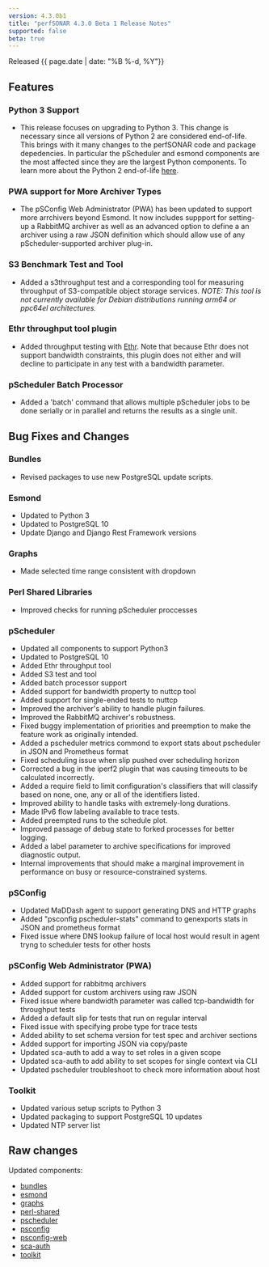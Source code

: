 ```yaml
---
version: 4.3.0b1
title: "perfSONAR 4.3.0 Beta 1 Release Notes"
supported: false
beta: true
---
```


Released {{ page.date | date: "%B %-d, %Y"}}

Features
--------

### Python 3 Support

- This release focuses on upgrading to Python 3. This change is necessary since all versions of Python 2 are considered end-of-life. This brings with it many changes to the perfSONAR code and package depedencies. In particular the pScheduler and esmond components are the most affected since they are the largest Python components. To learn more about the Python 2 end-of-life [here](https://www.python.org/doc/sunset-python-2/). 

### PWA support for More Archiver Types

- The pSConfig Web Administrator (PWA) has been updated to support more arrchivers beyond Esmond. It now includes suppport for setting-up a RabbitMQ archiver as well as an advanced option to define a an archiver using a raw JSON definition which should allow use of any pScheduler-supported archiver plug-in. 

### S3 Benchmark Test and Tool

- Added a s3throughput test and a corresponding tool for measuring throughput of S3-compatible object storage services. *NOTE: This tool is not currently available for Debian distributions running arm64 or ppc64el architectures.*

### Ethr throughput tool plugin

- Added throughput testing with [Ethr](https://github.com/microsoft/ethr). Note that because Ethr does not support bandwidth constraints, this plugin does not either and will decline to participate in any test with a bandwidth parameter.

### pScheduler Batch Processor

- Added a 'batch' command that allows multiple pScheduler jobs to be done serially or in parallel and returns the results as a single unit.

Bug Fixes and Changes
---------------------

### Bundles
 - Revised packages to use new PostgreSQL update scripts. 

### Esmond
 - Updated to Python 3
 - Updated to PostgreSQL 10
 - Update Django and Django Rest Framework versions

### Graphs
- Made selected time range consistent with dropdown

### Perl Shared Libraries
- Improved checks for running pScheduler proccesses

### pScheduler
 - Updated all components to support Python3
 - Updated to PostgreSQL 10
 - Added Ethr throughput tool
 - Added S3 test and tool
 - Added batch processor support
 - Added support for bandwidth property to nuttcp tool
 - Added support for single-ended tests to nuttcp
 - Improved the archiver's ability to handle plugin failures.
 - Improved the RabbitMQ archiver's robustness.
 - Fixed buggy implementation of priorities and preemption to make the feature work as originally intended.
 - Added a pscheduler metrics commond to export stats about pscheduler in JSON and Prometheus format
 - Fixed scheduling issue when slip pushed over scheduling horizon
 - Corrected a bug in the iperf2 plugin that was causing timeouts to be calculated incorrectly.
 - Added a require field to limit configuration's classifiers that will classify based on none, one, any or all of the identifiers listed.
 - Improved ability to handle tasks with extremely-long durations.
 - Made IPv6 flow labeling available to trace tests.
 - Added preempted runs to the schedule plot.
 - Improved passage of debug state to forked processes for better logging.
 - Added a label parameter to archive specifications for improved diagnostic output.
 - Internal improvements that should make a marginal improvement in performance on busy or resource-constrained systems.

### pSConfig
 - Updated MaDDash agent to support generating DNS and HTTP graphs
 - Added "psconfig pscheduler-stats" command to genexports stats in JSON and prometheus format
 - Fixed issue where DNS lookup failure of local host would result in agent tryng to scheduler tests for other hosts

### pSConfig Web Administrator (PWA)
 - Added support for rabbitmq archivers
 - Added support for custom archivers using raw JSON
 - Fixed issue where bandwidth parameter was called tcp-bandwidth for throughput tests
 - Added a default slip for tests that run on regular interval
 - Fixed issue with  specifying probe type for trace tests
 - Added ability to set schema version for test spec and archiver sections
 - Added support for importing JSON via copy/paste
 - Updated sca-auth to add a way to set roles in a given scope
 - Updated sca-auth to add ability to set scopes for single context via CLI
 - Updated pscheduler troubleshoot to check more information about host

### Toolkit
- Updated various setup scripts to Python 3
- Updated packaging to support PostgreSQL 10 updates
- Updated NTP server list

Raw changes
-----------

Updated components:

-   [bundles](https://github.com/perfsonar/bundles/compare/v4.2.4...v4.3.0-b1.1)
-   [esmond](https://github.com/perfsonar/esmond/compare/v4.2.4...v4.3.0-b1.1)
-   [graphs](https://github.com/perfsonar/graphs/compare/v4.2.4...v4.3.0-b1.1)
-   [perl-shared](https://github.com/perfsonar/perl-shared/compare/v4.2.4...v4.3.0-b1.1)
-   [pscheduler](https://github.com/perfsonar/pscheduler/compare/v4.2.4...v4.3.0-b1.1)
-   [psconfig](https://github.com/perfsonar/psconfig/compare/v4.2.4...v4.3.0-b1.1)
-   [psconfig-web](https://github.com/perfsonar/psconfig-web/compare/v4.2.4...v4.3.0-b1.1)
-   [sca-auth](https://github.com/perfsonar/sca-auth/compare/v4.2.4...v4.3.0-b1.1)
-   [toolkit](https://github.com/perfsonar/toolkit/compare/v4.2.4...v4.3.0-b1.1)
